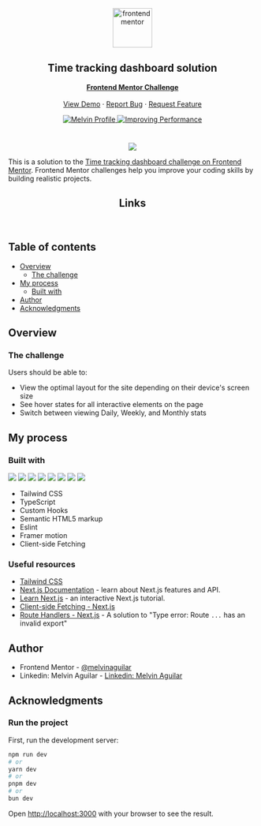 <div id="top"></div>

<div align="center">

  <img src="https://www.frontendmentor.io/static/images/logo-mobile.svg" alt="frontendmentor" width="80">

  <h2 align="center">Time tracking dashboard solution</h2>
  <p align="center">
    <a href="https://www.frontendmentor.io/profile/MelvinAguilar"><strong>Frontend Mentor Challenge</strong></a>
    <br />
    <br />
    <a href="https://time-tracking-dashboard-hdez.vercel.app/">View Demo</a>
    ·
    <a href="https://github.com/MelvinAguilar/time-tracking-dashboard/issues" target="_blank">Report Bug</a>
    ·
    <a href="https://github.com/MelvinAguilar/time-tracking-dashboard/issues" target="_blank">Request Feature</a>
  </p>
</div>

<!-- Bagdes -->
<div align="center">
  <!-- Profile -->
  <a href="https://www.frontendmentor.io/profile/MelvinAguilar">
    <img src="https://img.shields.io/badge/Profile-Melvin%20Aguilar-07043B?style=for-the-badge&logo=frontendmentor" alt="Melvin Profile">
  </a>
  <!-- Status -->
    <a href="#">
    <img src="https://img.shields.io/badge/status-Improving_Performance-orange?style=for-the-badge" alt="Improving Performance">
  </a>

</div>

#

<div align="center">

![](https://res.cloudinary.com/dz209s6jk/image/upload/f_auto,q_auto,w_1920/Challenges/dgmrkrfyzvyzwuwl7vac.jpg)

</div>

This is a solution to the [Time tracking dashboard challenge on Frontend Mentor](https://www.frontendmentor.io/challenges/time-tracking-dashboard-UIQ7167Jw). Frontend Mentor challenges help you improve your coding skills by building realistic projects. 


<h2 align="center">Links</h2>


<br>

## Table of contents

- [Overview](#overview)
  - [The challenge](#the-challenge)
- [My process](#my-process)
  - [Built with](#built-with)
- [Author](#author)
- [Acknowledgments](#acknowledgments)

## Overview

### The challenge

Users should be able to:

- View the optimal layout for the site depending on their device's screen size
- See hover states for all interactive elements on the page
- Switch between viewing Daily, Weekly, and Monthly stats

## My process

### Built with

<!-- Bagdes -->

![](https://img.shields.io/badge/Next.js-000000.svg?style=for-the-badge&logo=Next.js&logoColor=white)
![](https://img.shields.io/badge/Typescript-3178C6.svg?style=for-the-badge&logo=Typescript&logoColor=white) 
![](https://img.shields.io/badge/Framer_motion-black?style=for-the-badge&logo=framer&logoColor=blue)
![](https://img.shields.io/badge/Tailwind%20CSS-38B2AC?style=for-the-badge&logo=tailwind-css&logoColor=white)
![](https://img.shields.io/badge/ESLint-4B32C3.svg?style=for-the-badge&logo=ESLint&logoColor=white) 
![](https://img.shields.io/badge/HTML5-E34F26?style=for-the-badge&logo=html5&logoColor=white)
![](https://img.shields.io/badge/Prettier-F7B93E.svg?style=for-the-badge&logo=Prettier&logoColor=black)
![](https://img.shields.io/badge/Git-F05032?style=for-the-badge&logo=git&logoColor=white)

- Tailwind CSS
- TypeScript
- Custom Hooks
- Semantic HTML5 markup
- Eslint
- Framer motion
- Client-side Fetching

### Useful resources

- [Tailwind CSS](https://tailwindcss.com/)
- [Next.js Documentation](https://nextjs.org/docs) - learn about Next.js features and API.
- [Learn Next.js](https://nextjs.org/learn) - an interactive Next.js tutorial.
- [Client-side Fetching - Next.js](https://nextjs.org/docs/pages/building-your-application/data-fetching/client-side) 
- [Route Handlers - Next.js](https://nextjs.org/docs/app/building-your-application/routing/route-handlers#cors) - A solution to "Type error: Route `...` has an invalid export"

## Author

- Frontend Mentor - [@melvinaguilar](https://www.frontendmentor.io/profile/melvinaguilar)
- Linkedin: Melvin Aguilar - [Linkedin: Melvin Aguilar](https://www.linkedin.com/in/melvinaguilar)

## Acknowledgments

### Run the project

First, run the development server:

```bash
npm run dev
# or
yarn dev
# or
pnpm dev
# or
bun dev
```

Open [http://localhost:3000](http://localhost:3000) with your browser to see the result.


